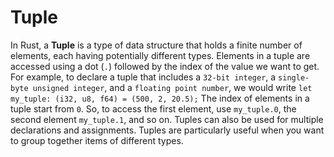 # Tuple

In Rust, a **Tuple** is a type of data structure that holds a finite number of elements, each having potentially different types. Elements in a tuple are accessed using a dot (`.`) followed by the index of the value we want to get. For example, to declare a tuple that includes a `32-bit integer`, a `single-byte unsigned integer`, and a `floating point number`, we would write `let my_tuple: (i32, u8, f64) = (500, 2, 20.5);` The index of elements in a tuple start from `0`. So, to access the first element, use `my_tuple.0`, the second element `my_tuple.1`, and so on. Tuples can also be used for multiple declarations and assignments. Tuples are particularly useful when you want to group together items of different types.